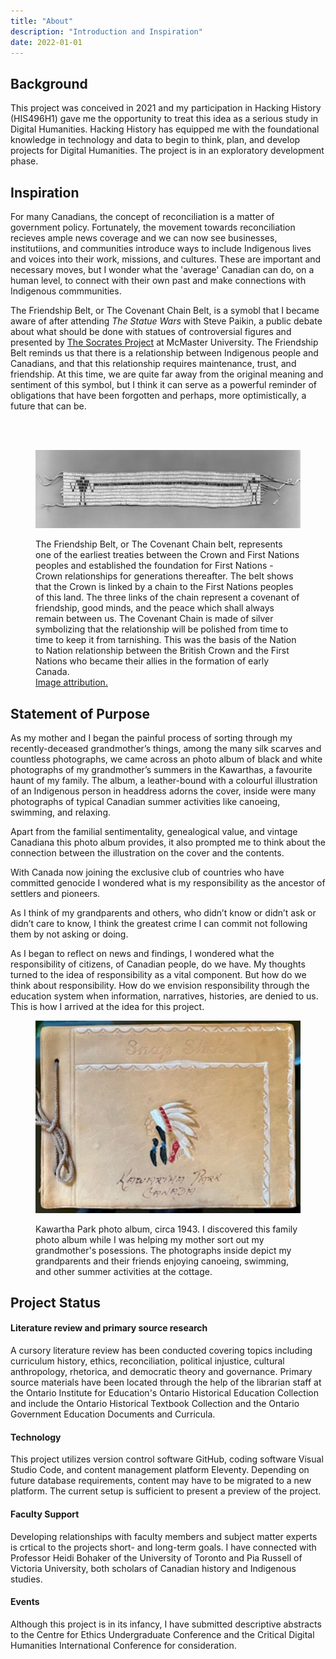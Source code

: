 ```yaml
---
title: "About"
description: "Introduction and Inspiration"
date: 2022-01-01
---
```

## Background 

This project was conceived in 2021 and my participation in Hacking History (HIS496H1) gave me the opportunity to treat this idea as a serious study in Digital Humanities. Hacking History has equipped me with the foundational knowledge in technology and data to begin to think, plan, and develop projects for Digital Humanities. The project is in an exploratory development phase. 

## Inspiration

For many Canadians, the concept of reconciliation is a matter of government policy. Fortunately, the movement towards reconciliation recieves ample news coverage and we can now see businesses, institutiions, and communities introduce ways to include Indigenous lives and voices into their work, missions, and cultures. These are important and necessary moves, but I wonder what the 'average' Canadian can do, on a human level, to connect with their own past and make connections with Indigenous commmunities.</p><p>The Friendship Belt, or The Covenant Chain Belt, is a symobl that I became aware of after attending <i>The Statue Wars</i> with Steve Paikin, a public debate about what should be done with statues of controversial figures and presented by <a href="https://socrates.mcmaster.ca/events/the-statue-wars-with-steve-paikin/">The Socrates Project</a> at McMaster University. The Friendship Belt reminds us that there is a relationship between Indigenous people and Canadians, and that this relationship requires maintenance, trust, and friendship. At this time, we are quite far away from the original meaning and sentiment of this symbol, but I think it can serve as a powerful reminder of obligations that have been forgotten and perhaps, more optimistically, a future that can be.</p>

<br><br>

<figure>

![The Friendship Belt Tehontatenentsonterontahkhwa](../img/belt.jpg)

<figcaption align = "left">The Friendship Belt, or The Covenant Chain belt, represents one of the earliest treaties between the Crown and First Nations peoples and established the foundation for First Nations - Crown relationships for generations thereafter. The belt shows that the Crown is linked by a chain to the First Nations peoples of this land. The three links of the chain represent a covenant of friendship, good minds, and the peace which shall always remain between us. The Covenant Chain is made of silver symbolizing that the relationship will be polished from time to time to keep it from tarnishing. This was the basis of the Nation to Nation relationship between the British Crown and the First Nations who became their allies in the formation of early Canada.<br><a href="https://vitacollections.ca/sixnationsarchive/details.asp?ID=2687120">Image attribution.</a></figcaption></figure>

## Statement of Purpose
<p>
As my mother and I began the painful process of sorting through my recently-deceased grandmother’s things, among the many silk scarves and countless photographs, we came across an photo album of black and white photographs of my grandmother’s summers in the Kawarthas, a favourite haunt of my family. The album, a leather-bound with a colourful illustration of an Indigenous person in headdress adorns the cover, inside were many photographs of typical Canadian summer activities like canoeing, swimming, and relaxing.</p><p>Apart from the familial sentimentality, genealogical value, and vintage Canadiana this photo album provides, it also prompted me to think about the connection between the illustration on the cover and the contents.</p>

<p>With Canada now joining the exclusive club of countries who have committed genocide I wondered what is my responsibility as the ancestor of settlers and pioneers.</p><p>As I think of my grandparents and others, who didn’t know or didn’t ask or didn’t care to know, I think the greatest crime I can commit not following them by not asking or doing.</p>

<p>As I began to reflect on news and findings, I wondered what the responsibility of citizens, of Canadian people, do we have. My thoughts turned to the idea of responsibility as a vital component. But how do we think about responsibility. How do we envision responsibility through the education system when information, narratives, histories, are denied to us. This is how I arrived at the idea for this project.</p>

<figure>

![Kawartha Park photo album, circa 1943.](../img/albumcover.jpg)
<figcaption align = "left">Kawartha Park photo album, circa 1943. I discovered this family photo album while I was helping my mother sort out my grandmother's posessions. The photographs inside depict my grandparents and their friends enjoying canoeing, swimming, and other summer activities at the cottage.</figcaption></figure>

## Project Status

<h4>Literature review and primary source research</h4>
<p>A cursory literature review has been conducted covering topics including curriculum history, ethics, reconciliation, political injustice, cultural anthropology, rhetorica, and democratic theory and governance. Primary source materials have been located through the help of the librarian staff at the Ontario Institute for Education's Ontario Historical Education Collection and include the Ontario Historical Textbook Collection and the Ontario Government Education Documents and Curricula. 

<h4>Technology</h4>
<p>This project utilizes version control software GitHub, coding software Visual Studio Code, and content management platform Eleventy. Depending on future database requirements, content may have to be migrated to a new platform. The current setup is sufficient to present a preview of the project.</p>
<h4>Faculty Support</h4>
<p>Developing relationships with faculty members and subject matter experts is crtical to the projects short- and long-term goals. I have connected with Professor Heidi Bohaker of the University of Toronto and Pia Russell of Victoria University, both scholars of Canadian history and Indigenous studies.</p>
<h4>Events</h4>
<p>Although this project is in its infancy, I have submitted descriptive abstracts to the Centre for Ethics Undergraduate Conference and the Critical Digital Humanities International Conference for consideration.</p>
